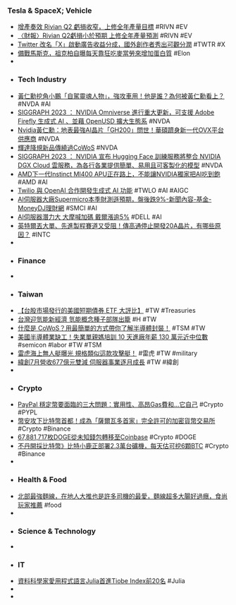 ### Tesla & SpaceX; Vehicle
- [增產奏效 Rivian Q2 虧損收窄，上修全年產量目標](https://finance.technews.tw/2023/08/09/rivian-releases-second-quarter-2023-financial-results/) #RIVN #EV
- [〈財報〉Rivian Q2虧損小於預期 上修全年產量預測](https://news.cnyes.com/news/id/5280176) #RIVN #EV
- [Twitter 改名「X」啟動廣告收益分成，國外創作者秀出可觀分潤](https://technews.tw/2023/08/09/x-opens-up-its-ad-revenue-sharing-program-with-global-creators/) #TWTR #X
- [備戰馬斯克，祖克柏自曝每天靠狂吃麥當勞來增加蛋白質](https://www.techbang.com/posts/108528-preparing-for-musk-zuckerberg-revealed-that-he-eats-4000) #Elon
-
- ### Tech Industry
- [黃仁勳挖角小鵬「自駕靈魂人物」，強攻車用！他是誰？為何被黃仁勳看上？](https://www.bnext.com.tw/article/76303/xiaopeng-wu-resign-nvidia) #NVDA #AI
- [SIGGRAPH 2023 ： NVIDIA Omniverse 進行重大更新，可支援 Adobe Firefly 生成式 AI 、並藉 OpenUSD 擴大生態系](https://www.cool3c.com/article/197221) #NVDA
- [Nvidia黃仁勳：地表最強AI晶片「GH200」問世！華碩躋身新一代OVX平台供應商](https://www.bnext.com.tw/article/76300/nvidia-quanta-gigabyte-asus-gh200-ovx) #NVDA
- [輝達降規新品傳繞過CoWoS](https://ctee.com.tw/news/tech/917425.html) #NVDA
- [SIGGRAPH 2023 ： NVIDIA 宣布 Hugging Face 訓練服務將整合 NVIDIA DGX Cloud 雲服務，為各行各業提供簡單、易用且可客製化的模型](https://www.cool3c.com/article/197226) #NVDA
- [AMD下一代Instinct MI400 APU正在路上，不能讓NVIDIA獨家把AI吃到飽](https://www.techbang.com/posts/108619-dont-let-nvidia-eat-alone-amds-next-generation-zen5-ai) #AMD #AI
- [Twilio 與 OpenAI 合作開發生成式 AI 功能](https://technews.tw/2023/08/09/twilio-calls-on-openai-for-generative-ai/) #TWLO #AI #AIGC
- [AI伺服器大廠Supermicro本季財測遜預期，盤後跌9%-新聞內容-基金-MoneyDJ理財網](https://www.moneydj.com/funddj/ya/yp050000.djhtm?a=62497e3e-3c30-4300-9d55-ba6860507180) #SMCI #AI
- [AI伺服器潛力大 大摩喊加碼 戴爾漲逾5%](https://m.cnyes.com/news/id/5280180) #DELL #AI
- [英特爾丟大單、先進製程賽道又受阻！傳高通停止開發20A晶片，有哪些原因？](https://www.bnext.com.tw/article/76299/intel-stop-20a) #INTC
-
- ### Finance
-
- ### Taiwan
- [【台股市場發行的美國短期債券 ETF 大評比】](https://www.pressplay.cc/project/6683B55813DBF910C6A444B24F139C2F/articles/4668355D17222DA2E7073B3485AB1AFF) #TW #Treasuries
- [台灣迎氫能新經濟 氫能概念種子部隊出籠](https://ctee.com.tw/news/tech/917404.html) #H #TW
- [什麼是 CoWoS？用最簡單的方式帶你了解半導體封裝！](https://technews.tw/2023/08/09/what-is-cowos-and-advanced-packaging/) #TSM #TW
- [美國半導體業缺工！失業單親媽培訓 10 天進廠年薪 130 萬元近中位數](https://finance.technews.tw/2023/08/09/semiconductor-technician-quick-start-program/) #semicon #labor #TW #TSM
- [雷虎海上無人艇曝光 規格類似這款攻擊艇！](https://news.cnyes.com/news/id/5280069) #雷虎 #TW #military
- [緯創7月營收677億元雙減 伺服器事業逐月成長](https://news.cnyes.com/news/id/5279265) #TW #緯創
-
- ### Crypto
- [PayPal 穩定幣要面臨的三大問題：實用性、高昂Gas費和...它自己](https://www.blocktempo.com/three-major-problems-facing-paypals-stable-currency/) #Crypto #PYPL
- [幣安攻下比特幣首都！成為「薩爾瓦多首家」完全許可的加密貨幣交易所](https://www.blocktempo.com/binance-become-first-el-salvador-compliant-crypto-exchange/) #Crypto #Binance
- [67,881,717枚DOGE從未知錢包轉移至Coinbase](https://m.cnyes.com/news/id/5280940) #Crypto #DOGE
- [不丹開採比特幣》比特小鹿正部署2.3萬台礦機，每天估可挖6顆BTC](https://www.blocktempo.com/bitdeer-completes-mining-facility-in-bhutan/) #Crypto #Binance
-
- ### Health & Food
- [北部最強麵線，在地人大推也是許多司機的最愛，麵線超多大腸好過癮，食尚玩家推薦](https://www.girlslifeplan.com/abeenoodle/) #food
-
- ### Science & Technology
-
- ### IT
- [資料科學家愛用程式語言Julia首進Tiobe Index前20名](https://www.ithome.com.tw/news/158174) #Julia
-
-